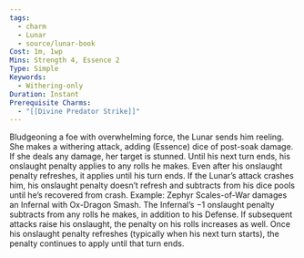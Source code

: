 ```yaml
---
tags:
  - charm
  - Lunar
  - source/lunar-book
Cost: 1m, 1wp
Mins: Strength 4, Essence 2
Type: Simple
Keywords:
  - Withering-only
Duration: Instant
Prerequisite Charms:
  - "[[Divine Predator Strike]]"
---
```

Bludgeoning a foe with overwhelming force, the Lunar sends him reeling. She makes a withering attack, adding (Essence) dice of post-soak damage. If she deals any damage, her target is stunned. Until his next turn ends, his onslaught penalty applies to any rolls he makes. Even after his onslaught penalty refreshes, it applies until his turn ends. If the Lunar’s attack crashes him, his onslaught penalty doesn’t refresh and subtracts from his dice pools until he’s recovered from crash. Example: Zephyr Scales-of-War damages an Infernal with Ox-Dragon Smash. The Infernal’s −1 onslaught penalty subtracts from any rolls he makes, in addition to his Defense. If subsequent attacks raise his onslaught, the penalty on his rolls increases as well. Once his onslaught penalty refreshes (typically when his next turn starts), the penalty continues to apply until that turn ends.